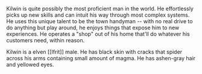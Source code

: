 Kilwin is quite possibly the most proficient man in the world. He effortlessly picks up new skills and can intuit his way through most complex systems. He uses this unique talent to be the town handyman -- with no real drive to do anything but play around, he enjoys things that expose him to new experiences. He operates a "shop" out of his home that'll do whatever his customers need, within reason.

Kilwin is a elven [[Ifrit]] male. He has black skin with cracks that spider across his arms containing small amount of magma. He has ashen-gray hair and yellowed eyes.
